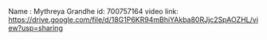 Name : Mythreya Grandhe
id: 700757164
 video link: https://drive.google.com/file/d/18G1P6KR94mBhiYAkba80RJjc2SpAOZHL/view?usp=sharing
